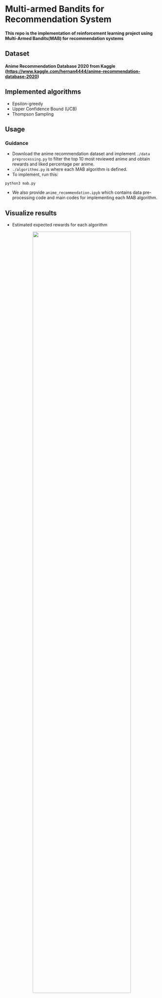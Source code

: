 # Multi-armed Bandits for Recommendation System
#### This repo is the implementation of reinforcement learning project using Multi-Armed Bandits(MAB) for recommendation systems
## Dataset
#### Anime Recommendation Database 2020 from Kaggle (https://www.kaggle.com/hernan4444/anime-recommendation-database-2020)

## Implemented algorithms
* Epsilon-greedy
* Upper Confidence Bound (UCB)
* Thompson Sampling
## Usage
### Guidance
* Download the anime recommendation dataset and implement `./data preprocessing.py` to filter the top 10 most reviewed anime and obtain rewards and liked percentage per anime.
* `./algorithms.py` is where each MAB algorithm is defined.
* To implement, run this:
```
python3 mab.py
```
* We also provide `anime_recommendation.ipyb` which contains data pre-processing code and main codes for implementing each MAB algorithm.
## Visualize results
* Estimated expected rewards for each algorithm
<p align="center">
    <img src="https://user-images.githubusercontent.com/74402562/209358937-dde16375-7afd-452e-8327-bf7a40692e47.png" width="80%" height="80%">
</p>
<br/>

* Percentage of recommending optimal animation(e.g. arm4) correctly
<p align="center">
    <img src="https://user-images.githubusercontent.com/74402562/209358945-92baff8b-2fc7-4a3e-8d6d-cd06bdb729be.png" width="80%" height="80%">
</p>
<br/>

* Percentage of recommending optimal animation(e.g. arm4) during simulation
<p align="center">
    <img src="https://user-images.githubusercontent.com/74402562/209358943-c3cb9b30-3bfe-4195-82e5-d3bade7f11db.png" width="80%" height="80%">
</p>
<br/>

* Average rewards per iteration
<p align="center">
    <img src="https://user-images.githubusercontent.com/74402562/209358940-ed31a5f7-968c-40ed-b9b4-91c44225fe25.png" width="80%" height="80%">
</p>
<br/>
